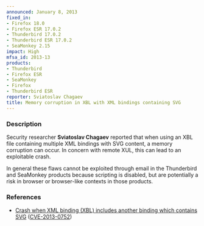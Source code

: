 ```yaml
---
announced: January 8, 2013
fixed_in:
- Firefox 18.0
- Firefox ESR 17.0.2
- Thunderbird 17.0.2
- Thunderbird ESR 17.0.2
- SeaMonkey 2.15
impact: High
mfsa_id: 2013-13
products:
- Thunderbird
- Firefox ESR
- SeaMonkey
- Firefox
- Thunderbird ESR
reporter: Sviatoslav Chagaev
title: Memory corruption in XBL with XML bindings containing SVG
---
```


<h3>Description</h3>

<p>Security researcher <strong>Sviatoslav Chagaev</strong> reported that when using an XBL file containing multiple XML bindings with SVG content, a memory corruption can occur. In concern with remote XUL, this can lead to an exploitable crash.
</p>

<p class="note">In general these flaws cannot be exploited through email in the Thunderbird and SeaMonkey products because scripting is disabled, but are potentially a risk in browser or browser-like contexts in those products.
</p>

<h3>References</h3>

<ul>
  <li><a href="https://bugzilla.mozilla.org/show_bug.cgi?id=805024">
      Crash when XML binding (XBL) includes another binding which contains SVG</a> (<a href="http://cve.mitre.org/cgi-bin/cvename.cgi?name=CVE-2013-0752" class="ex-ref">CVE-2013-0752</a>)</li>
</ul>




